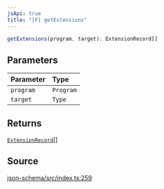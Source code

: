 ```yaml
---
jsApi: true
title: "[F] getExtensions"
---
```


```ts
getExtensions(program, target): ExtensionRecord[]
```

## Parameters

| Parameter | Type      |
| :-------- | :-------- |
| `program` | `Program` |
| `target`  | `Type`    |

## Returns

[`ExtensionRecord`](Interface.ExtensionRecord.md)[]

## Source

[json-schema/src/index.ts:259](https://github.com/markcowl/cadl/blob/3db15286/packages/json-schema/src/index.ts#L259)
